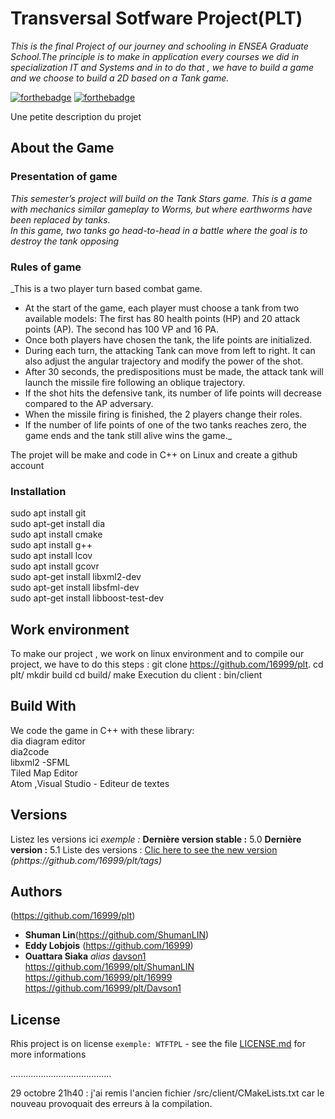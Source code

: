 
  

# Transversal Sotfware Project(PLT)
_This is the final Project of our journey and schooling in ENSEA Graduate School.The principle is to make in application every courses we did in specialization IT and Systems and in to do that , we have to build a game and we choose to build a 2D based on a Tank game._


[![forthebadge](http://forthebadge.com/images/badges/built-with-love.svg)](http://forthebadge.com)  [![forthebadge](http://forthebadge.com/images/badges/powered-by-electricity.svg)](http://forthebadge.com)

Une petite description du projet

## About the Game

### Presentation of game
_This semester’s project will build on the Tank Stars game. This is a game with mechanics
similar gameplay to Worms, but where earthworms have been replaced by tanks.  
In this game, two tanks go head-to-head in a battle where the goal is to destroy the tank
opposing_  

### Rules of game
_This is a two player turn based combat game.  
- At the start of the game, each player must choose a tank from two available models: The first has 80 health points (HP) and 20 attack points (AP). The second has 100 VP and
16 PA.  
- Once both players have chosen the tank, the life points are initialized.  
- During each turn, the attacking Tank can move from left to right. It can also adjust the angular trajectory and modify the power of the shot.  
- After 30 seconds, the predispositions must be made, the attack tank will launch the
missile fire following an oblique trajectory.  
- If the shot hits the defensive tank, its number of life points will decrease compared to the AP adversary.
- When the missile firing is finished, the 2 players change their roles.  
- If the number of life points of one of the two tanks reaches zero, the game ends and the tank still alive wins the game._

The projet will be make and code in C++ on Linux and create a github account




### Installation

sudo apt install git  
sudo apt-get install dia  
sudo apt install cmake  
sudo apt install g++  
sudo apt install lcov  
sudo apt install gcovr  
sudo apt-get install libxml2-dev  
sudo apt-get install libsfml-dev  
sudo apt-get install libboost-test-dev  

## Work environment

To make our project , we work on linux environment and to compile our project, we have to do this steps :
git clone https://github.com/16999/plt.
cd plt/
mkdir build
cd build/
make Execution du client :
bin/client

## Build With

We code the game in C++ with these library:  
 dia diagram editor  
 dia2code  
 libxml2 -SFML  
 Tiled Map Editor  
 Atom ,Visual Studio - Editeur de textes

## Versions
Listez les versions ici 
_exemple :_
**Dernière version stable :** 5.0
**Dernière version :** 5.1
Liste des versions : [Clic here to see the new version](https://github.com/16999/plt/tags)
_(phttps://github.com/16999/plt/tags)_

## Authors

(https://github.com/16999/plt)
* **Shuman Lin**(https://github.com/ShumanLIN)
* **Eddy Lobjois** (https://github.com/16999)
* **Ouattara Siaka** _alias_ [davson1](https://github.com/Davson1)  
https://github.com/16999/plt/ShumanLIN  
https://github.com/16999/plt/16999  
https://github.com/16999/plt/Davson1  
## License

Rhis project is on license ``exemple: WTFTPL`` - see the file [LICENSE.md](LICENSE.md) for more informations
  
........................................

29 octobre 21h40 : j'ai remis l'ancien fichier /src/client/CMakeLists.txt car le nouveau provoquait des erreurs à la compilation.
